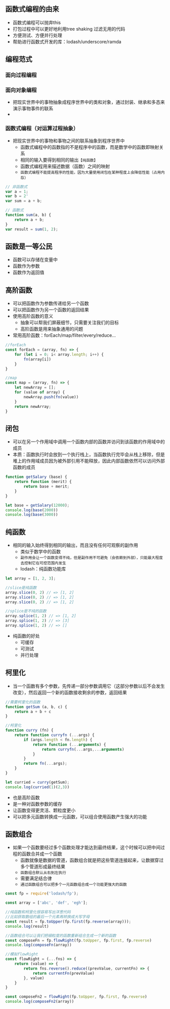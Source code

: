 ## 函数式编程的由来
- 函数式编程可以抛弃this
- 打包过程中可以更好地利用tree shaking 过滤无用的代码
- 方便测试、方便并行处理
- 帮助进行函数式开发的库：lodash/underscore/ramda

## 编程范式
### 面向过程编程

### 面向对象编程
- 把现实世界中的事物抽象成程序世界中的类和对象，通过封装、继承和多态来演示事物事件的联系
- 
### 函数式编程（对运算过程抽象）
- 把现实世界中的事物和事物之间的联系抽象到程序世界中
   - 函数式编程中的函数指的不是程序中的函数，而是数学中的函数即映射关系
   - 相同的输入要得到相同的输出`【纯函数】`
   - 函数式编程用来描述数据（函数）之间的映射
   - `函数式编程不能提高程序的性能，因为大量使用闭包在某种程度上会降低性能（占用内存）`
```js
// 非函数式
var a = 1;
var b = 2'
var sum = a + b;

// 函数式
function sum(a, b) {
    return a + b;
}
var result = sum(1, 2);
```

## 函数是一等公民
- 函数可以存储在变量中
- 函数作为参数
- 函数作为返回值
  
## 高阶函数
- 可以把函数作为参数传递给另一个函数
- 可以把函数作为另一个函数的返回结果
- 使用高阶函数的意义
    - 抽象可以帮我们屏蔽细节，只需要关注我们的目标
    - 高阶函数是用来抽象通用的问题
- 常用高阶函数：forEach/map/filter/every/reduce...
```js
//forEach
const forEach = (array, fn) => {
    for (let i = 0; i< array.length; i++) {
        fn(array[i])
    }
}

//map
const map = (array, fn) => {
    let newArray = [];
    for (value of array) {
        newArray.push(fn(value))
    }
    return newArray;
}
```
  
## 闭包
- 可以在另一个作用域中调用一个函数内部的函数并访问到该函数的作用域中的成员
- 本质：函数执行时会放到一个执行栈上，当函数执行完毕会从栈上移除，但是堆上的作用域成员因为被外部引用不能释放，因此内部函数依然可以访问外部函数的成员
```js
function getSalary (base) {
    return function (merit) {
        return base + merit;
    }
}

let base = getSalary(12000);
console.log(base(2000))
console.log(base(3000))
```

## 纯函数
- 相同的输入始终得到相同的输出，而且没有任何可观察的副作用
    - 类似于数学中的函数
    - `副作用会让一个函数变得不纯，但是副作用不可避免（会依赖到外部），只能最大程度去控制它在可控范围内发生`
    - lodash：纯函数功能库
```js
let array = [1, 2, 3];

//slice是纯函数
array.slice(0, 2) // => [1, 2]
array.slice(0, 2) // => [1, 2]
array.slice(0, 2) // => [1, 2]

//splice是不纯的函数
array.splice(1, 2) // => [1, 2]
array.splice(1, 2) // => [3]
array.splice(1, 2) // => []
```
- 纯函数的好处
    - 可缓存
    - 可测试
    - 并行处理

## 柯里化
- 当一个函数有多个参数，先传递一部分参数调用它（这部分参数以后不会发生改变），然后返回一个新的函数接收剩余的参数，返回结果
```js
//需要柯里化的函数
function getSum (a, b, c) { 
    return a + b + c 
}

//柯里化
function curry (fn) {
    return function curryfn (...args) {
        if (args.length < fn.length) {
            return function (...arguments) {
                return curryfn(...args,...arguments)
            }
        }
        return fn(...args);
    }
}

let curried = curry(getSum);
console.log(curried(1)(2,3))
```
- 也是高阶函数
- 是一种对函数参数的缓存
- 让函数变得更灵活、颗粒度更小
- 可以把多元函数转换成一元函数，可以组合使用函数产生强大的功能

## 函数组合
- 如果一个函数要经过多个函数处理才能达到最终结果，这个时候可以把中间过程的函数合并成一个函数
    - 函数就像是数据的管道，函数组合就是把这些管道连接起来，让数据穿过多个管道形成最终结果
    - `函数组合默认从右到左执行`
    - 需要满足结合律
    - `通过函数组合可以把多个一元函数组合成一个功能更强大的函数`
```js
const fp = require('lodash/fp');

const array = ['abc', 'def', 'egh'];

//纯函数和柯里化很容易写出洋葱代码
//比如获取数组的最后一个元素再转换成大写字母
const result = fp.toUpper(fp.first(fp.reverse(array)));
console.log(result)

//函数组合可以让我们把细粒度的函数重新组合生成一个新的函数
const composeFn = fp.flowRight(fp.toUpper, fp.first, fp.reverse)
console.log(composeFn(array))

//模拟flowRight
const flowRight = (...fns) => {
    return (value) => {
        return fns.reverse().reduce((prevValue, currentFn) => {
            return currentFn(prevValue)
        }, value)
    }
}

const composeFn2 = flowRight(fp.toUpper, fp.first, fp.reverse)
console.log(composeFn2(array))

```